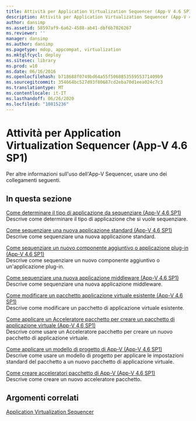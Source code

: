 ```yaml
---
title: Attività per Application Virtualization Sequencer (App-V 4.6 SP1)
description: Attività per Application Virtualization Sequencer (App-V 4.6 SP1)
author: dansimp
ms.assetid: 58597af9-6a62-4588-ab41-dbf6b7026267
ms.reviewer: ''
manager: dansimp
ms.author: dansimp
ms.pagetype: mdop, appcompat, virtualization
ms.mktglfcycl: deploy
ms.sitesec: library
ms.prod: w10
ms.date: 06/16/2016
ms.openlocfilehash: b718688f0749bd64a55f506885355955371409b9
ms.sourcegitcommit: 354664bc527d93f80687cd2eba70d1eea024c7c3
ms.translationtype: MT
ms.contentlocale: it-IT
ms.lasthandoff: 06/26/2020
ms.locfileid: "10815236"
---
```

# Attività per Application Virtualization Sequencer (App-V 4.6 SP1)


Per altre informazioni sull'uso dell'App-V Sequencer, usare uno dei collegamenti seguenti.

## In questa sezione


<a href="" id="how-to-determine-which-type-of-application-to-sequence---app-v-4-6-sp1-"></a>[Come determinare il tipo di applicazione da sequenziare (App-V 4,6 SP1)](how-to-determine-which-type-of-application-to-sequence---app-v-46-sp1-.md)  
Descrive come determinare il tipo di applicazione che si vuole sequenziare.

<a href="" id="how-to-sequence-a-new-standard-application--app-v-4-6-sp1-"></a>[Come sequenziare una nuova applicazione standard (App-V 4.6 SP1)](how-to-sequence-a-new-standard-application--app-v-46-sp1-.md)  
Descrive come sequenziare una nuova applicazione standard.

<a href="" id="how-to-sequence-a-new-add-on-or-plug-in-application--app-v-4-6-sp1-"></a>[Come sequenziare un nuovo componente aggiuntivo o applicazione plug-in (App-V 4.6 SP1)](how-to-sequence-a-new-add-on-or-plug-in-application--app-v-46-sp1-.md)  
Descrive come sequenziare un nuovo componente aggiuntivo o un'applicazione plug-in.

<a href="" id="how-to-sequence-a-new-middleware-application--app-v-4-6-sp1-"></a>[Come sequenziare una nuova applicazione middleware (App-V 4.6 SP1)](how-to-sequence-a-new-middleware-application--app-v-46-sp1-.md)  
Descrive come sequenziare una nuova applicazione middleware.

<a href="" id="how-to-modify-an-existing-virtual-application-package--app-v-4-6-sp1-"></a>[Come modificare un pacchetto applicazione virtuale esistente (App-V 4.6 SP1)](how-to-modify-an-existing-virtual-application-package--app-v-46-sp1-.md)  
Descrive come modificare un pacchetto di applicazione virtuale esistente.

<a href="" id="how-to-apply-a-package-accelerator-to-create-a-virtual-application-package---app-v-4-6-sp1-"></a>[Come applicare un Acceleratore pacchetto per creare un pacchetto di applicazione virtuale (App-V 4,6 SP1)](how-to-apply-a-package-accelerator-to-create-a-virtual-application-package---app-v-46-sp1-.md)  
Descrive come usare un Acceleratore pacchetto per creare un nuovo pacchetto di applicazione virtuale.

<a href="" id="how-to-apply-an-app-v-project-template--app-v-4-6-sp1-"></a>[Come applicare un modello di progetto di App-V (App-V 4.6 SP1)](how-to-apply-an-app-v-project-template--app-v-46-sp1-.md)  
Descrive come usare un modello di progetto per applicare le impostazioni standard del pacchetto a un nuovo pacchetto di applicazione virtuale.

<a href="" id="how-to-create-app-v-package-accelerators--app-v-4-6-sp1-"></a>[Come creare acceleratori pacchetto di App-V (App-V 4.6 SP1)](how-to-create-app-v-package-accelerators--app-v-46-sp1-.md)  
Descrive come creare un nuovo acceleratore pacchetto.

## Argomenti correlati


[Application Virtualization Sequencer](application-virtualization-sequencer.md)

 

 





